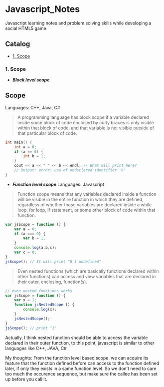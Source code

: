 # Javascript_Notes
Javascript learning notes and problem solving skills while developing a social HTML5 game

## Catalog

* [1. Scope](#1-scope)



### <a name="1-scope"></a>1. Scope

- ***Block level scope***
## Scope

Languages: C++, Java, C#

> A programming language has block scope if a variable declared inside some block of code enclosed by curly braces is only 
> visible within that block of code, and that variable is not visible outside of that particular block of code.

```C++
int main() {
    int a = 0;
    if (a == 0) {
        int b = 1;
    }
    cout << a << " " << b << endl; // What will print here?  
    // Output: error: use of undeclared identifier 'b'
}
```

- ***Function level scope***
Languages: Javascript

> Function scope means that any variables declared inside a function will be visible in the entire function in which they are defined, regardless of whether those variables are declared inside a while loop, for loop, if statement, or some other block of code within that function. 

```javascript
var jsScope = function () {
	var a = 0;
	if (a === 0) {
		var b = 1;
	}
	console.log(a,b,c);
	var c = 0;
}
jsScope(); // It will print "0 1 undefined"
```
> Even nested functions (which are basically functions declared within other functions) can access and view variables that are declared in their outer, enclosing, function(s).

```javascript
// even nested functions works
var jsScope = function () {
	var x = 1;
	function jsNestedScope () {
		console.log(x);
	}
	jsNestedScope();
}
jsScope(); // print "1"
```
Actually, I think nested function should be able to access the variable declared in their outer function, to this point, javascript is similar to other languages like C++, JAVA, C#

My thoughts: From the function level based scope, we can acquire its feature that the function defined before can access to the function defined later, if only they exists in a same function level. So we don't need to care too much the occurence sequence, but make sure the callee has been set up before you call it.
